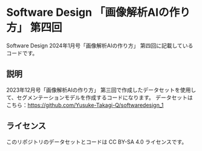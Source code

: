 # Software Design 「画像解析AIの作り方」 第四回
Software Design 2024年1月号「画像解析AIの作り方」 第四回に記載しているコードです。

## 説明
 2023年12月号「画像解析AIの作り方」 第三回で作成したデータセットを使用して、セグメンテーションモデルを作成するコードになります。
 データセットはこちら：https://github.com/Yusuke-Takagi-Q/softwaredesign_1

## ライセンス
このリポジトリのデータセットとコードは CC BY-SA 4.0 ライセンスです。
